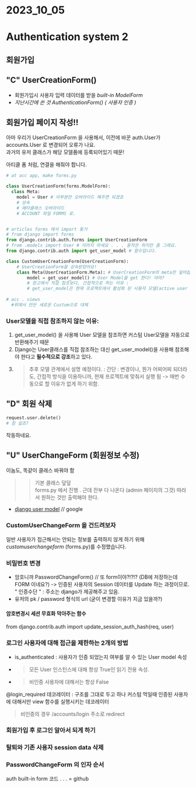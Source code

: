 # 2023_10_05

#  Authentication system 2

## 회원가입 

## "C" UserCreationForm()
- 회원가입시 사용자 입력 데이터를 받을 *built-in ModelForm*
- *지난시간에 쓴 것 AuthenticationForm() ( 사용자 인증 )*

## 회원가입 페이지 작성!!
아마 우리가 UserCreationForm 을 사용해서, 이전에 바꾼 auth.User가 accounts.User 로 변경되어 오류가 나요.  
과거의 유저 클래스가 해당 모델폼에 등록되어있기 때문!    

아티클 폼 처럼, 연결을 해줘야 합니다.

```py
# at acc app, make forms.py

class UserCreationForm(forms.ModelForm):
  class Meta:
    model = User # 이부분만 오버라이드 해주면 되겠죠
    # 상속
    # 메타클래스 오버라이드
    # ACCOUNT 파일 FORMS 로.


# articles forms 에서 import 돚거
# from django import forms
from django.contrib.auth.forms import UserCreationForm
# from .models import User # 이러지 마세요 . . . 동작은 하지만 좀 그래요.
from django.contrib.auth import get_user_model # 함수입니다.

class CustomUserCreationForm(UserCreationForm):
    # UserCreationForm을 상속받았어요!
    class Meta(UserCreationForm.Meta): # UserCreationForm의 meta만 덮어씁니다.
        model = get_user_model() # User Model을 get 한다! 아마? 
        # 장고에서 직접 참조보다, 간접적으로 하는 이유 :
        # get_user_model은 현재 프로젝트에서 활성화 된 사용자 모델(active user model)을 반환하는 함수
        
# acc . views
  #위에서 만든 새로운 Custom으로 대체

```
### User모델을 직접 참조하지 않는 이유:
1. get_user_model() 을 사용해 User 모델을 참조하면 커스텀 User모델을 자동으로 반환해주기 때문
2. Django는 User클래스를 직접 참조하는 대신 get_user_model()을 사용해 참조해야 한다고 **필수적으로 강조**하고 있다.
3. > 추후 모델 관계에서 설명 예정이다. 
    : 간단 : 변경이나, 뭔가 어찌어찌 되더라도, 간접적 방식을 이용하니까, 현재 프로젝트에 맞춰서 실행 됨 -> 매번 수동으로 할 이유가 없게 하기 위함.
## "D" 회원 삭제
```py
request.user.delete()
# 참 쉽죠?

```
작동하네요.

## "U" UserChangeForm (회원정보 수정)
이놈도, 똑같이 클래스 바꿔야 함
>> 기본 클래스 덮덮  
forms.py 에서 진행 .
근데 전부 다 나온다 (admin 페이지의 그것) 따라서 원하는 것만 출력해야 한다.  
- [django user model](https://docs.djangoproject.com/en/4.2/ref/contrib/auth/) // google

### CustomUserChangeForm 을 건드려보자
일반 사용자가 접근해서는 안되는 정보를 출력하지 않게 하기 위해 *customuserchangeform* (forms.py)를 수정했습니다. 

### 비밀번호 변경
- 암호니까 
    PasswordChangeForm()   // 또 form이야?!?!? (DB에 저장하는데 FORM 이네요?)
    -> 인증된 사용자의 Session 데이터를 Update 하는 과정이므로. " 인증수단  "
    : 주소는 django가 제공해주고 있음.
- 유저의 pk / password   형식의 url (굳이 변경할 이유가 지금 있을까?)


#### 암호변경시 세션 무효화 막아주는 함수 
from django.contrib.auth import update_session_auth_hash(req, user)



### 로그인 사용자에 대해 접근을 제한하는 2개의 방법
- is_authenticated : 사용자가 인증 되었는지 여부를 알 수 있는 User model 속성
- > 모든 User 인스턴스에 대해 항상 True인 읽기 전용 속성.
- > 비인증 사용자에 대해서는 항상 False

@login_required
데코레이터 : 구조를 그대로 두고 하나 커스텀 먹일때
인증된 사용자에 대해서만 view 함수를 실행시키는 데코레이터
> 비인증의 경우 /accounts/login 주소로 redirect

### 회원가입 후 로그인 알아서 되게 하기
### 탈퇴와 기존 사용자  session data 삭제
### PasswordChangeForm 의 인자 순서
auth built-in form 코드 . . .  = github